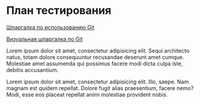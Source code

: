 # План тестирования

[Шпаргалка по использованию Git](https://services.github.com/on-demand/downloads/github-git-cheat-sheet.pdf)

[Визуальная шпаргалка по Git](http://ndpsoftware.com/git-cheatsheet.html)

Lorem ipsum dolor sit amet, consectetur adipisicing elit. Sequi architecto natus, totam dolore consequuntur recusandae deserunt amet cumque. Molestiae amet assumenda qui possimus facere modi dicta culpa iste, debitis accusantium.

Lorem ipsum dolor sit amet, consectetur adipisicing elit. Illo, saepe. Nam magnam est quidem repellat. Dolore fugit alias praesentium, facere nemo? Modi, esse eos placeat repellat animi molestiae provident nobis.
